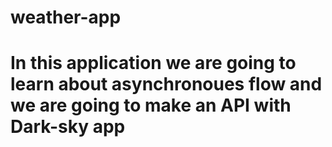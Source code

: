 # weather-app
# In this application we are going to learn about asynchronoues flow and we are going to make an API with Dark-sky app
